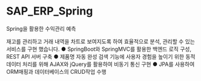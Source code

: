 # SAP_ERP_Spring
Spring을 활용한 수익관리 예측

재고를 관리하고 거래 내역을 차트로 보여지도록 하여 효율적으로 분석, 관리할 수 있는 서비스를 구현 했습니다.
● SpringBoot와 SpringMVC를 활용한 백엔드 로직 구성, REST API 서버 구축
● 제품명 자동 완성 검색 기능에 사용자 경험을 높이기 위한 동적 데이터 처리를 위해 AJAX와 jQuery를 활용하여 비동기 통신 구현
● JPA를 사용하여 ORM매핑과 데이터베이스의 CRUD작업 수행
